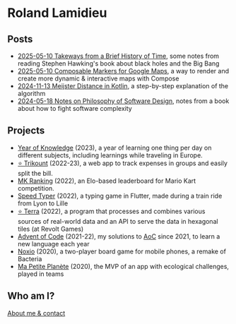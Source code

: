 # Roland Lamidieu

## Posts

* [2025-05-10 Takeways from a Brief History of Time](/pages/maps_compose_markers), some notes from reading Stephen Hawking's book about black holes and the Big Bang
* [2025-05-10 Composable Markers for Google Maps](/pages/maps_compose_markers), a way to render and create more dynamic & interactive maps with Compose
* [2024-11-13 Meijster Distance in Kotlin](/pages/meijster_distance), a step-by-step explanation of the algorithm
* [2024-05-18 Notes on Philosophy of Software Design](/pages/philosophy_of_software_design), notes from a book about how to fight software complexity

## Projects

* [Year of Knowledge](/pages/year_of_knowledge) (2023), a year of learning one thing per day on different subjects, including learnings while traveling in Europe.
* [⭐️ Trikount](/pages/trikount) (2022-23), a web app to track expenses in groups and easily split the bill.
* [MK Ranking](/pages/mk_ranking) (2022), an Elo-based leaderboard for Mario Kart competition.
* [Speed Typer](/pages/speed_typer) (2022), a typing game in Flutter, made during a train ride from Lyon to Lille
* [⭐️ Terra](/pages/terra) (2022), a program that processes and combines various sources of real-world data and an API to serve the data in hexagonal tiles (at Revolt Games)
* [Advent of Code](/pages/advent_of_code) (2021-22), my solutions to [AoC](https://adventofcode.com) since 2021, to learn a new language each year
* [Noxio](/pages/noxio) (2020), a two-player board game for mobile phones, a remake of Bacteria
* [Ma Petite Planète](/pages/ma_petite_planete) (2020), the MVP of an app with ecological challenges, played in teams

## Who am I?

[About me & contact](/pages/about)